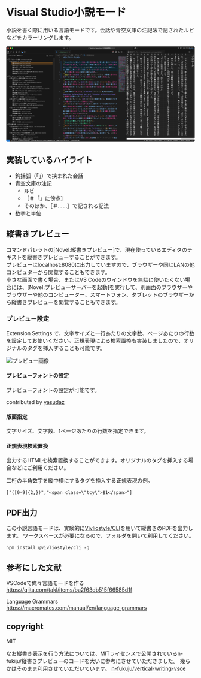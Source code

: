 # Visual Studio小説モード

<!-- @import "[TOC]" {cmd="toc" depthFrom=2 depthTo=6 orderedList=false} -->

小説を書く際に用いる言語モードです。会話や青空文庫の注記法で記されたルビなどをカラーリングします。

![カラーリング](https://github.com/ttrace/vscode-language-japanese-novel/raw/master/resource/highlight-and-vertical.png)

## 実装しているハイライト
- 鉤括弧（「」）で挟まれた会話
- 青空文庫の注記
    - ルビ
    - ［＃「」に傍点］
    - そのほか、［＃……］で記される記法
- 数字と単位

## 縦書きプレビュー

コマンドパレットの\[Novel:縦書きプレビュー\]で、現在使っているエディタのテキストを縦書きプレビューすることができます。  
プレビューはlocalhost:8080に出力していますので、ブラウザーや同じLANの他コンピュターから閲覧することもできます。  
小さな画面で書く場合、またはVS Codeのウインドウを無駄に使いたくない場合には、\[Novel:プレビューサーバーを起動\]を実行して、別画面のブラウザーやブラウザーや他のコンピューター、スマートフォン、タブレットのブラウザーから縦書きプレビューを閲覧することもできます。

### プレビュー設定

Extension Settings で、文字サイズと一行あたりの文字数、ページあたりの行数を設定してお使いください。正規表現による検索置換も実装しましたので、オリジナルのタグを挿入することも可能です。

![プレビュー画像](https://github.com/ttrace/vscode-language-japanese-novel/raw/master/resource/preview-settings.png)

#### プレビューフォントの設定
プレビューフォントの設定が可能です。

contributed by [yasudaz](https://github.com/yasudaz)

#### 版面指定

文字サイズ、文字数、1ページあたりの行数を指定できます。

#### 正規表現検索置換

出力するHTMLを検索置換することができます。オリジナルのタグを挿入する場合などにご利用ください。  

二桁の半角数字を縦中横にするタグを挿入する正規表現の例。
```
["([0-9]{2,})","<span class=\"tcy\">$1</span>"]
```

## PDF出力

この小説言語モードは、実験的に[Vivliostyle/CLI](https://vivliostyle.org/ja/)を用いて縦書きのPDFを出力します。
ワークスペースが必要になるので、フォルダを開いて利用してください。

```
npm install @vivliostyle/cli -g
```

## 参考にした文献
VSCodeで俺々言語モードを作る
https://qiita.com/takl/items/ba2f63db515f66585d1f

Language Grammars
https://macromates.com/manual/en/language_grammars

## copyright
MIT

なお縦書き表示を行う方法については、MITライセンスで公開されているn-fukiju/縦書きプレビューのコードを大いに参考にさせていただきました。
幾らかはそのまま利用させていただいています。
[n-fukuju/vertical-writing-vsce](https://github.com/n-fukuju/vertical-writing-vsce)
